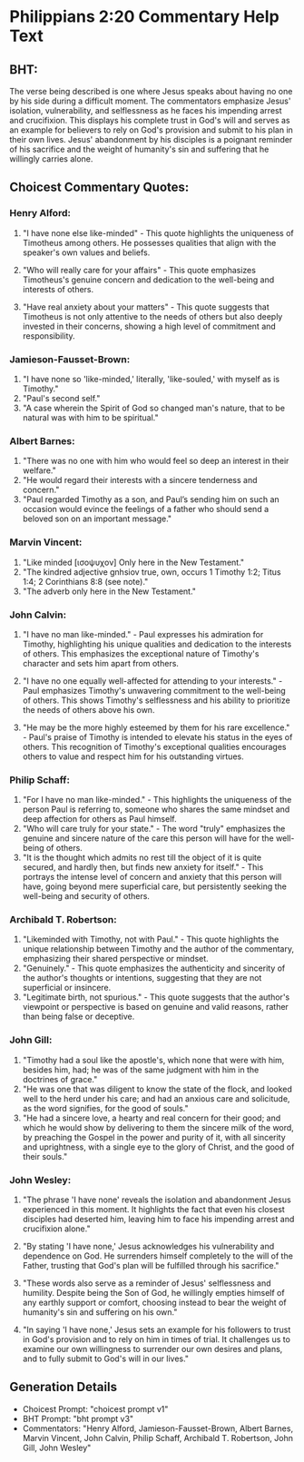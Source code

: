 # Philippians 2:20 Commentary Help Text

## BHT:
The verse being described is one where Jesus speaks about having no one by his side during a difficult moment. The commentators emphasize Jesus' isolation, vulnerability, and selflessness as he faces his impending arrest and crucifixion. This displays his complete trust in God's will and serves as an example for believers to rely on God's provision and submit to his plan in their own lives. Jesus' abandonment by his disciples is a poignant reminder of his sacrifice and the weight of humanity's sin and suffering that he willingly carries alone.

## Choicest Commentary Quotes:
### Henry Alford:
1. "I have none else like-minded" - This quote highlights the uniqueness of Timotheus among others. He possesses qualities that align with the speaker's own values and beliefs.

2. "Who will really care for your affairs" - This quote emphasizes Timotheus's genuine concern and dedication to the well-being and interests of others.

3. "Have real anxiety about your matters" - This quote suggests that Timotheus is not only attentive to the needs of others but also deeply invested in their concerns, showing a high level of commitment and responsibility.

### Jamieson-Fausset-Brown:
1. "I have none so 'like-minded,' literally, 'like-souled,' with myself as is Timothy." 
2. "Paul's second self." 
3. "A case wherein the Spirit of God so changed man's nature, that to be natural was with him to be spiritual."

### Albert Barnes:
1. "There was no one with him who would feel so deep an interest in their welfare."
2. "He would regard their interests with a sincere tenderness and concern."
3. "Paul regarded Timothy as a son, and Paul’s sending him on such an occasion would evince the feelings of a father who should send a beloved son on an important message."

### Marvin Vincent:
1. "Like minded [ισοψυχον] Only here in the New Testament."
2. "The kindred adjective gnhsiov true, own, occurs 1 Timothy 1:2; Titus 1:4; 2 Corinthians 8:8 (see note)."
3. "The adverb only here in the New Testament."

### John Calvin:
1. "I have no man like-minded." - Paul expresses his admiration for Timothy, highlighting his unique qualities and dedication to the interests of others. This emphasizes the exceptional nature of Timothy's character and sets him apart from others.

2. "I have no one equally well-affected for attending to your interests." - Paul emphasizes Timothy's unwavering commitment to the well-being of others. This shows Timothy's selflessness and his ability to prioritize the needs of others above his own.

3. "He may be the more highly esteemed by them for his rare excellence." - Paul's praise of Timothy is intended to elevate his status in the eyes of others. This recognition of Timothy's exceptional qualities encourages others to value and respect him for his outstanding virtues.

### Philip Schaff:
1. "For I have no man like-minded." - This highlights the uniqueness of the person Paul is referring to, someone who shares the same mindset and deep affection for others as Paul himself.
2. "Who will care truly for your state." - The word "truly" emphasizes the genuine and sincere nature of the care this person will have for the well-being of others.
3. "It is the thought which admits no rest till the object of it is quite secured, and hardly then, but finds new anxiety for itself." - This portrays the intense level of concern and anxiety that this person will have, going beyond mere superficial care, but persistently seeking the well-being and security of others.

### Archibald T. Robertson:
1. "Likeminded with Timothy, not with Paul." - This quote highlights the unique relationship between Timothy and the author of the commentary, emphasizing their shared perspective or mindset.
2. "Genuinely." - This quote emphasizes the authenticity and sincerity of the author's thoughts or intentions, suggesting that they are not superficial or insincere.
3. "Legitimate birth, not spurious." - This quote suggests that the author's viewpoint or perspective is based on genuine and valid reasons, rather than being false or deceptive.

### John Gill:
1. "Timothy had a soul like the apostle's, which none that were with him, besides him, had; he was of the same judgment with him in the doctrines of grace." 
2. "He was one that was diligent to know the state of the flock, and looked well to the herd under his care; and had an anxious care and solicitude, as the word signifies, for the good of souls."
3. "He had a sincere love, a hearty and real concern for their good; and which he would show by delivering to them the sincere milk of the word, by preaching the Gospel in the power and purity of it, with all sincerity and uprightness, with a single eye to the glory of Christ, and the good of their souls."

### John Wesley:
1. "The phrase 'I have none' reveals the isolation and abandonment Jesus experienced in this moment. It highlights the fact that even his closest disciples had deserted him, leaving him to face his impending arrest and crucifixion alone."

2. "By stating 'I have none,' Jesus acknowledges his vulnerability and dependence on God. He surrenders himself completely to the will of the Father, trusting that God's plan will be fulfilled through his sacrifice."

3. "These words also serve as a reminder of Jesus' selflessness and humility. Despite being the Son of God, he willingly empties himself of any earthly support or comfort, choosing instead to bear the weight of humanity's sin and suffering on his own."

4. "In saying 'I have none,' Jesus sets an example for his followers to trust in God's provision and to rely on him in times of trial. It challenges us to examine our own willingness to surrender our own desires and plans, and to fully submit to God's will in our lives."


## Generation Details
- Choicest Prompt: "choicest prompt v1"
- BHT Prompt: "bht prompt v3"
- Commentators: "Henry Alford, Jamieson-Fausset-Brown, Albert Barnes, Marvin Vincent, John Calvin, Philip Schaff, Archibald T. Robertson, John Gill, John Wesley"
